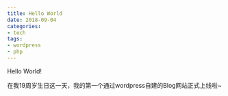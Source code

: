 ```yaml
---
title: Hello World
date: 2018-09-04
categories:
- tech
tags:
- wordpress
- php
---
```


Hello World!

<!--more-->

在我19周岁生日这一天，我的第一个通过wordpress自建的Blog网站正式上线啦~